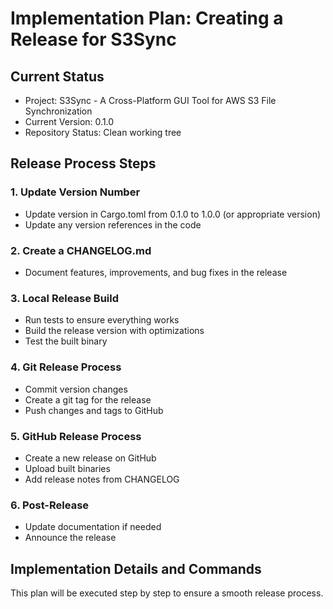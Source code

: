 # Implementation Plan: Creating a Release for S3Sync

## Current Status
- Project: S3Sync - A Cross-Platform GUI Tool for AWS S3 File Synchronization
- Current Version: 0.1.0
- Repository Status: Clean working tree

## Release Process Steps

### 1. Update Version Number
- Update version in Cargo.toml from 0.1.0 to 1.0.0 (or appropriate version)
- Update any version references in the code

### 2. Create a CHANGELOG.md
- Document features, improvements, and bug fixes in the release

### 3. Local Release Build
- Run tests to ensure everything works
- Build the release version with optimizations
- Test the built binary

### 4. Git Release Process
- Commit version changes
- Create a git tag for the release
- Push changes and tags to GitHub

### 5. GitHub Release Process
- Create a new release on GitHub
- Upload built binaries
- Add release notes from CHANGELOG

### 6. Post-Release
- Update documentation if needed
- Announce the release

## Implementation Details and Commands

This plan will be executed step by step to ensure a smooth release process.
